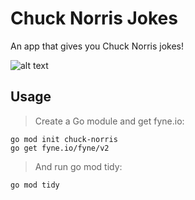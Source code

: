 # Chuck Norris Jokes
An app that gives you Chuck Norris jokes!

![alt text](http://url/to/img.png)

## Usage

> Create a Go module and get fyne.io:

    go mod init chuck-norris
    go get fyne.io/fyne/v2

> And run go mod tidy:

    go mod tidy
